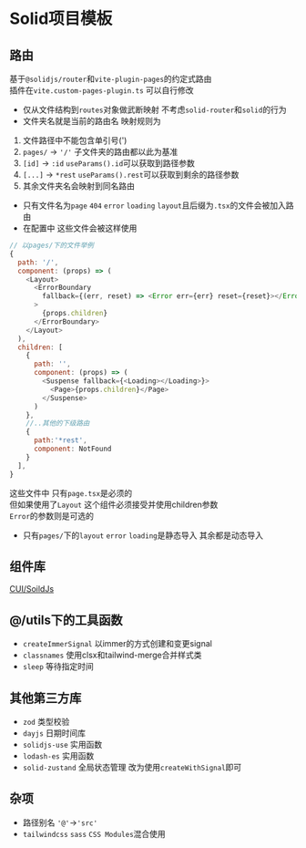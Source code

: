 # Solid项目模板

## 路由

基于`@solidjs/router`和`vite-plugin-pages`的约定式路由  
插件在`vite.custom-pages-plugin.ts` 可以自行修改

- 仅从文件结构到`routes`对象做武断映射 不考虑`solid-router`和`solid`的行为
- 文件夹名就是当前的路由名 映射规则为

1. 文件路径中不能包含单引号(')
2. `pages/` -> `'/'` 子文件夹的路由都以此为基准
3. `[id]` -> `:id` `useParams().id`可以获取到路径参数
4. `[...]` -> `*rest` `useParams().rest`可以获取到剩余的路径参数
5. 其余文件夹名会映射到同名路由

- 只有文件名为`page` `404` `error` `loading` `layout`且后缀为`.tsx`的文件会被加入路由
- 在配置中 这些文件会被这样使用

```js
// 以pages/下的文件举例
{
  path: '/',
  component: (props) => (
    <Layout>
      <ErrorBoundary
        fallback={(err, reset) => <Error err={err} reset={reset}></Error>}
      >
        {props.children}
      </ErrorBoundary>
    </Layout>
  ),
  children: [
    {
      path: '',
      component: (props) => (
        <Suspense fallback={<Loading></Loading>}>
          <Page>{props.children}</Page>
        </Suspense>
      )
    },
    //..其他的下级路由
    {
      path:'*rest',
      component: NotFound
    }
  ],
}
```

这些文件中 只有`page.tsx`是必须的  
但如果使用了`Layout` 这个组件必须接受并使用children参数  
`Error`的参数则是可选的

- 只有`pages/`下的`layout` `error` `loading`是静态导入 其余都是动态导入

## 组件库

[CUI/SoildJs](https://cui.cqb325.cn/)

## @/utils下的工具函数

- `createImmerSignal` 以immer的方式创建和变更signal
- `classnames` 使用clsx和tailwind-merge合并样式类
- `sleep` 等待指定时间

## 其他第三方库

- `zod` 类型校验
- `dayjs` 日期时间库
- `solidjs-use` 实用函数
- `lodash-es` 实用函数
- `solid-zustand` 全局状态管理 改为使用`createWithSignal`即可

## 杂项

- 路径别名 `'@'`->`'src'`
- `tailwindcss` `sass` `CSS Modules`混合使用
